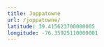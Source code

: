 ```yaml
---
title: Joppatowne
url: /joppatowne/
latitude: 39.415623700000005
longitude: -76.35925110000001
---
```

